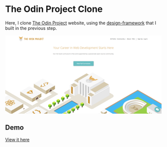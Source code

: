 # The Odin Project Clone

Here, I clone [The Odin Project](https://www.theodinproject.com) website, using the [design-framework](https://github.com/reinimax/design-framework) that I built in the previous step.

![Screenshot](screenshot.png)

## Demo

[View it here](https://reinimax.github.io/top-clone/)
